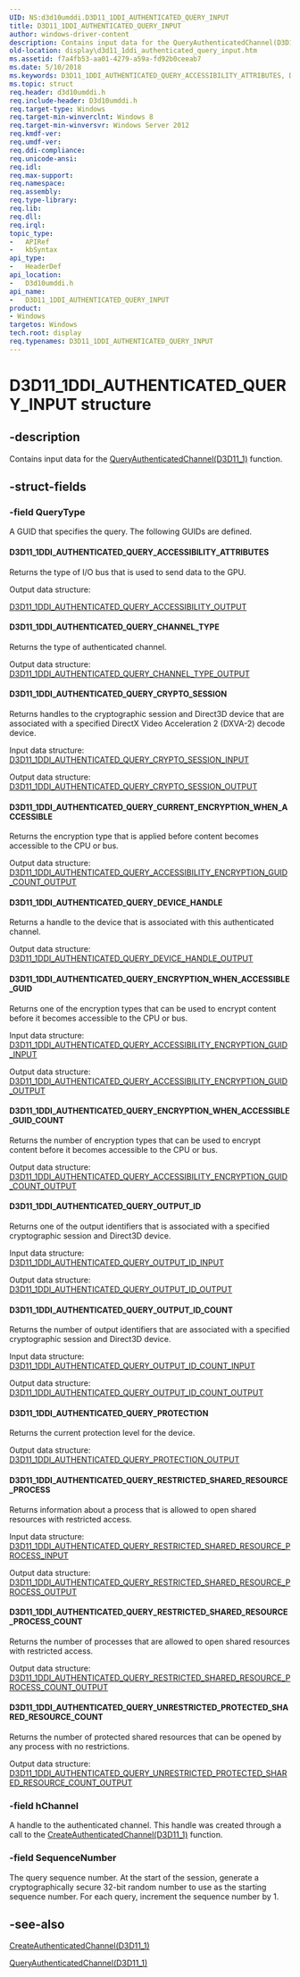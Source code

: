 ```yaml
---
UID: NS:d3d10umddi.D3D11_1DDI_AUTHENTICATED_QUERY_INPUT
title: D3D11_1DDI_AUTHENTICATED_QUERY_INPUT
author: windows-driver-content
description: Contains input data for the QueryAuthenticatedChannel(D3D11_1) function.
old-location: display\d3d11_1ddi_authenticated_query_input.htm
ms.assetid: f7a4fb53-aa01-4279-a59a-fd92b0ceeab7
ms.date: 5/10/2018
ms.keywords: D3D11_1DDI_AUTHENTICATED_QUERY_ACCESSIBILITY_ATTRIBUTES, D3D11_1DDI_AUTHENTICATED_QUERY_CHANNEL_TYPE, D3D11_1DDI_AUTHENTICATED_QUERY_CRYPTO_SESSION, D3D11_1DDI_AUTHENTICATED_QUERY_CURRENT_ENCRYPTION_WHEN_ACCESSIBLE, D3D11_1DDI_AUTHENTICATED_QUERY_DEVICE_HANDLE, D3D11_1DDI_AUTHENTICATED_QUERY_ENCRYPTION_WHEN_ACCESSIBLE_GUID, D3D11_1DDI_AUTHENTICATED_QUERY_ENCRYPTION_WHEN_ACCESSIBLE_GUID_COUNT, D3D11_1DDI_AUTHENTICATED_QUERY_INPUT, D3D11_1DDI_AUTHENTICATED_QUERY_INPUT structure [Display Devices], D3D11_1DDI_AUTHENTICATED_QUERY_OUTPUT_ID, D3D11_1DDI_AUTHENTICATED_QUERY_OUTPUT_ID_COUNT, D3D11_1DDI_AUTHENTICATED_QUERY_PROTECTION, D3D11_1DDI_AUTHENTICATED_QUERY_RESTRICTED_SHARED_RESOURCE_PROCESS, D3D11_1DDI_AUTHENTICATED_QUERY_RESTRICTED_SHARED_RESOURCE_PROCESS_COUNT, D3D11_1DDI_AUTHENTICATED_QUERY_UNRESTRICTED_PROTECTED_SHARED_RESOURCE_COUNT, d3d10umddi/D3D11_1DDI_AUTHENTICATED_QUERY_INPUT, display.d3d11_1ddi_authenticated_query_input
ms.topic: struct
req.header: d3d10umddi.h
req.include-header: D3d10umddi.h
req.target-type: Windows
req.target-min-winverclnt: Windows 8
req.target-min-winversvr: Windows Server 2012
req.kmdf-ver: 
req.umdf-ver: 
req.ddi-compliance: 
req.unicode-ansi: 
req.idl: 
req.max-support: 
req.namespace: 
req.assembly: 
req.type-library: 
req.lib: 
req.dll: 
req.irql: 
topic_type:
-	APIRef
-	kbSyntax
api_type:
-	HeaderDef
api_location:
-	D3d10umddi.h
api_name:
-	D3D11_1DDI_AUTHENTICATED_QUERY_INPUT
product:
- Windows
targetos: Windows
tech.root: display
req.typenames: D3D11_1DDI_AUTHENTICATED_QUERY_INPUT
---
```


# D3D11_1DDI_AUTHENTICATED_QUERY_INPUT structure


## -description


Contains input data for the <a href="https://msdn.microsoft.com/bb152e3d-497f-4798-86cc-6f300e24a05c">QueryAuthenticatedChannel(D3D11_1)</a> function.


## -struct-fields




### -field QueryType

A GUID that specifies the query. The following GUIDs are defined.



#### D3D11_1DDI_AUTHENTICATED_QUERY_ACCESSIBILITY_ATTRIBUTES

Returns the type of I/O bus that is used to send data to the GPU.

Output data structure: 


<a href="https://msdn.microsoft.com/0b32d283-9a5f-4e37-9b03-3c0f5c33c11d">D3D11_1DDI_AUTHENTICATED_QUERY_ACCESSIBILITY_OUTPUT</a>




#### D3D11_1DDI_AUTHENTICATED_QUERY_CHANNEL_TYPE

Returns the type of authenticated channel.

Output data structure: <a href="https://msdn.microsoft.com/library/windows/hardware/hh406386">D3D11_1DDI_AUTHENTICATED_QUERY_CHANNEL_TYPE_OUTPUT</a>




#### D3D11_1DDI_AUTHENTICATED_QUERY_CRYPTO_SESSION

Returns handles to the cryptographic session and Direct3D device that are associated with a specified DirectX Video Acceleration 2 (DXVA-2) decode device.

Input data structure: <a href="https://msdn.microsoft.com/library/windows/hardware/hh406388">D3D11_1DDI_AUTHENTICATED_QUERY_CRYPTO_SESSION_INPUT</a>


Output data structure: <a href="https://msdn.microsoft.com/library/windows/hardware/hh406390">D3D11_1DDI_AUTHENTICATED_QUERY_CRYPTO_SESSION_OUTPUT</a>




#### D3D11_1DDI_AUTHENTICATED_QUERY_CURRENT_ENCRYPTION_WHEN_ACCESSIBLE

Returns the encryption type that is applied before content becomes accessible to the CPU or bus.

Output data structure: <a href="https://msdn.microsoft.com/library/windows/hardware/hh406378">D3D11_1DDI_AUTHENTICATED_QUERY_ACCESSIBILITY_ENCRYPTION_GUID_COUNT_OUTPUT</a>




#### D3D11_1DDI_AUTHENTICATED_QUERY_DEVICE_HANDLE

Returns a handle to the device that is associated with this authenticated channel.

Output data structure: <a href="https://msdn.microsoft.com/library/windows/hardware/hh406396">D3D11_1DDI_AUTHENTICATED_QUERY_DEVICE_HANDLE_OUTPUT</a>




#### D3D11_1DDI_AUTHENTICATED_QUERY_ENCRYPTION_WHEN_ACCESSIBLE_GUID

Returns one of the encryption types that can be used to encrypt content before it becomes accessible to the CPU or bus.

Input data structure: <a href="https://msdn.microsoft.com/library/windows/hardware/hh406380">D3D11_1DDI_AUTHENTICATED_QUERY_ACCESSIBILITY_ENCRYPTION_GUID_INPUT</a>


Output data structure: <a href="https://msdn.microsoft.com/library/windows/hardware/hh406382">D3D11_1DDI_AUTHENTICATED_QUERY_ACCESSIBILITY_ENCRYPTION_GUID_OUTPUT</a>




#### D3D11_1DDI_AUTHENTICATED_QUERY_ENCRYPTION_WHEN_ACCESSIBLE_GUID_COUNT

Returns the number of encryption types that can be used to encrypt content before it becomes accessible to the CPU or bus.

Output data structure: <a href="https://msdn.microsoft.com/library/windows/hardware/hh406378">D3D11_1DDI_AUTHENTICATED_QUERY_ACCESSIBILITY_ENCRYPTION_GUID_COUNT_OUTPUT</a>




#### D3D11_1DDI_AUTHENTICATED_QUERY_OUTPUT_ID

Returns one of the output identifiers that is associated with a specified cryptographic session and Direct3D device.

Input data structure: <a href="https://msdn.microsoft.com/library/windows/hardware/hh406412">D3D11_1DDI_AUTHENTICATED_QUERY_OUTPUT_ID_INPUT</a>


Output data structure: <a href="https://msdn.microsoft.com/library/windows/hardware/hh406415">D3D11_1DDI_AUTHENTICATED_QUERY_OUTPUT_ID_OUTPUT</a>




#### D3D11_1DDI_AUTHENTICATED_QUERY_OUTPUT_ID_COUNT

Returns the number of output identifiers that are associated with a specified cryptographic session and Direct3D device.

Input data structure: <a href="https://msdn.microsoft.com/library/windows/hardware/hh406406">D3D11_1DDI_AUTHENTICATED_QUERY_OUTPUT_ID_COUNT_INPUT</a>


Output data structure: <a href="https://msdn.microsoft.com/library/windows/hardware/hh406409">D3D11_1DDI_AUTHENTICATED_QUERY_OUTPUT_ID_COUNT_OUTPUT</a>




#### D3D11_1DDI_AUTHENTICATED_QUERY_PROTECTION

Returns the current protection level for the device.

Output data structure: <a href="https://msdn.microsoft.com/library/windows/hardware/hh406419">D3D11_1DDI_AUTHENTICATED_QUERY_PROTECTION_OUTPUT</a>




#### D3D11_1DDI_AUTHENTICATED_QUERY_RESTRICTED_SHARED_RESOURCE_PROCESS

Returns information about a process that is allowed to open shared resources with restricted access.

Input data structure: <a href="https://msdn.microsoft.com/library/windows/hardware/hh406426">D3D11_1DDI_AUTHENTICATED_QUERY_RESTRICTED_SHARED_RESOURCE_PROCESS_INPUT</a>


Output data structure: <a href="https://msdn.microsoft.com/library/windows/hardware/hh406429">D3D11_1DDI_AUTHENTICATED_QUERY_RESTRICTED_SHARED_RESOURCE_PROCESS_OUTPUT</a>




#### D3D11_1DDI_AUTHENTICATED_QUERY_RESTRICTED_SHARED_RESOURCE_PROCESS_COUNT

Returns the number of processes that are allowed to open shared resources with restricted access.

Output data structure: <a href="https://msdn.microsoft.com/library/windows/hardware/hh406423">D3D11_1DDI_AUTHENTICATED_QUERY_RESTRICTED_SHARED_RESOURCE_PROCESS_COUNT_OUTPUT</a>




#### D3D11_1DDI_AUTHENTICATED_QUERY_UNRESTRICTED_PROTECTED_SHARED_RESOURCE_COUNT

Returns the number of protected shared resources that can be opened by any process with no restrictions.

Output data structure: <a href="https://msdn.microsoft.com/library/windows/hardware/hh406431">D3D11_1DDI_AUTHENTICATED_QUERY_UNRESTRICTED_PROTECTED_SHARED_RESOURCE_COUNT_OUTPUT</a>



### -field hChannel

A handle to the authenticated channel. This handle was created through a call to the <a href="https://msdn.microsoft.com/90b43bc3-6569-4799-8be3-e4e60f59164f">CreateAuthenticatedChannel(D3D11_1)</a> function.


### -field SequenceNumber

The query sequence number. At the start of the session, generate a cryptographically secure 32-bit random number to use as the starting sequence number. For each query, increment the sequence number by 1.


## -see-also




<a href="https://msdn.microsoft.com/90b43bc3-6569-4799-8be3-e4e60f59164f">CreateAuthenticatedChannel(D3D11_1)</a>



<a href="https://msdn.microsoft.com/bb152e3d-497f-4798-86cc-6f300e24a05c">QueryAuthenticatedChannel(D3D11_1)</a>
 

 

